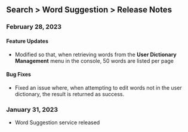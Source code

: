 ## Search > Word Suggestion > Release Notes

### February 28, 2023
#### Feature Updates
* Modified so that, when retrieving words from the **User Dictionary Management** menu in the console, 50 words are listed per page
#### Bug Fixes
* Fixed an issue where, when attempting to edit words not in the user dictionary, the result is returned as success.

### January 31, 2023
* Word Suggestion service released